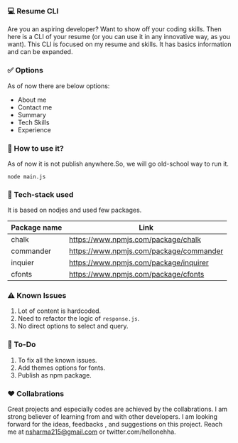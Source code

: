 ### :computer: Resume CLI

Are you an aspiring developer? Want to show off your coding skills. Then here is a CLI of your resume (or you can use it in any innovative way, as you want). This CLI is focused on my resume and skills. It has basics information and can be expanded.

### :white_check_mark: Options

As of now there are below options:

- About me
- Contact me
- Summary
- Tech Skills
- Experience

### :gem: How to use it?

As of now it is not publish anywhere.So, we will go old-school way to run it.

`node main.js`

### :gem: Tech-stack used

It is based on nodjes and used few packages.

| Package name | Link                                    |
| ------------ | --------------------------------------- |
| chalk        | https://www.npmjs.com/package/chalk     |
| commander    | https://www.npmjs.com/package/commander |
| inquier      | https://www.npmjs.com/package/inquirer  |
| cfonts       | https://www.npmjs.com/package/cfonts    |

### :warning: Known Issues

1. Lot of content is hardcoded.
2. Need to refactor the logic of `response.js`.
3. No direct options to select and query.

### :memo: To-Do

1. To fix all the known issues.
2. Add themes options for fonts.
3. Publish as npm package.

### :hearts: Collabrations

Great projects and especially codes are achieved by the collabrations. I am strong believer of learning from and with other developers. I am looking forward for the ideas, feedbacks , and suggestions on this project. Reach me at nsharma215@gmail.com or twitter.com/hellonehha.
